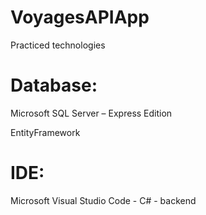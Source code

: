 # VoyagesAPIApp

Practiced technologies

# Database:
Microsoft SQL Server – Express Edition

EntityFramework

# IDE:
Microsoft Visual Studio Code - C# - backend
